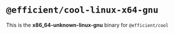 # `@efficient/cool-linux-x64-gnu`

This is the **x86_64-unknown-linux-gnu** binary for `@efficient/cool`
